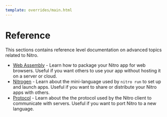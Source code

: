 ```yaml
---
template: overrides/main.html
---
```


# Reference

This sections contains reference level documentation on advanced topics related to Nitro.

- [Web Assembly](wasm.md) - Learn how to package your Nitro app for web browsers. Useful if you want others to use your
  app without hosting it on a server or cloud.
- [Nitrogen](nitrogen.md) - Learn about the mini-language used by `nitro run` to set up and launch apps. Useful if you
  want to share or distribute your Nitro apps with others.
- [Protocol](protocol.md) - Learn about the the protocol used by the Nitro client to communicate with servers. Useful if
  you want to port Nitro to a new language.

